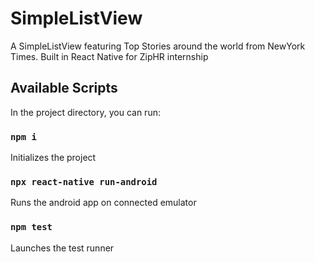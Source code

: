 # SimpleListView

A SimpleListView featuring Top Stories around the world from NewYork Times. Built in React Native for ZipHR internship

## Available Scripts

In the project directory, you can run:

### `npm i`

Initializes the project

### `npx react-native run-android`

Runs the android app on connected emulator

### `npm test`

Launches the test runner
